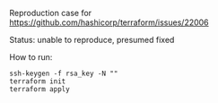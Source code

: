 Reproduction case for https://github.com/hashicorp/terraform/issues/22006

Status: unable to reproduce, presumed fixed

How to run:
```
ssh-keygen -f rsa_key -N ""
terraform init
terraform apply
```

